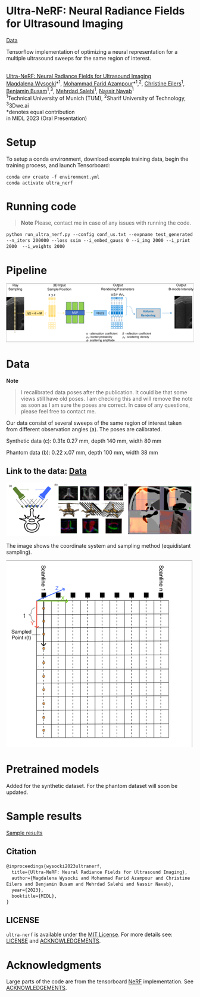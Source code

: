 # Ultra-NeRF: Neural Radiance Fields for Ultrasound Imaging

[Data](https://syncandshare.lrz.de/getlink/fi3EGowa2yGEkUr3yZFUwn/)

Tensorflow implementation of optimizing a neural representation for a multiple ultrasound sweeps for the same region of interest.<br><br>

[Ultra-NeRF: Neural Radiance Fields for Ultrasound Imaging](https://openreview.net/pdf?id=x4McMBwVyi)  
 [Magdalena Wysocki](https://scholar.google.com/citations?hl=pl&user=5A-PRkoAAAAJ)\*<sup>1</sup>,
 [Mohammad Farid Azampour](https://www.cs.cit.tum.de/camp/members/mohammad-farid-azampour/)\*<sup>1</sup>,<sup>2</sup>,
 [Christine Eilers](https://www.cs.cit.tum.de/camp/members/christine-eilers/)<sup>1</sup>,
 [Benjamin Busam](https://www.cs.cit.tum.de/camp/members/benjamin-busam/)<sup>1</sup>,<sup>3</sup>,
 [Mehrdad Salehi](https://scholar.google.de/citations?user=rKnP3wYAAAAJ&hl=en)<sup>1</sup>,
 [Nassir Navab](https://www.professoren.tum.de/en/navab-nassir)<sup>1</sup> <br>
 <sup>1</sup>Technical University of Munich (TUM), <sup>2</sup>Sharif University of Technology, <sup>3</sup>3Dwe.ai <br>
\*denotes equal contribution  
in MIDL 2023 (Oral Presentation)

# Setup
To setup a conda environment, download example training data, begin the training process, and launch Tensorboard:
```
conda env create -f environment.yml
conda activate ultra_nerf
```

# Running code
> **Note**
> Please, contact me in case of any issues with running the code.

```
python run_ultra_nerf.py --config conf_us.txt --expname test_generated --n_iters 200000 --loss ssim --i_embed_gauss 0 --i_img 2000 --i_print 2000  --i_weights 2000

```

# Pipeline
<img src='gfx/Ultra_NeRF_MIDL2023.png'/>

# Data
 **Note**
> I recalibrated data poses after the publication. It could be that some views still have old poses.
> I am checking this and will remove the note as soon as I am sure the poses are correct.
> In case of any questions, please feel free to contact me. 

Our data consist of several sweeps of the same region of interest taken from different observation angles (a).
The poses are calibrated.

Synthetic data (c):
0.31x 0.27 mm, depth 140 mm, width 80 mm

Phantom data (b):
0.22 x.07 mm, depth 100 mm, width 38 mm

## Link to the data: [Data]([https://syncandshare.lrz.de/getlink/fi3EGowa2yGEkUr3yZFUwn/](https://drive.google.com/drive/folders/1gzpw98AZBk6A7TcUUDPCgjkfWS9Ivtow?usp=sharing))
<img src='gfx/Data.png'/>

The image shows the coordinate system and sampling method (equidistant sampling).

<img src='gfx/SampledRays.png' width="500" height="500"/>

# Pretrained models

Added for the synthetic dataset. For the phantom dataset will soon be updated. 

# Sample results

[Sample results](https://syncandshare.lrz.de/getlink/fi3kUddouDyuxpH5sugefP/)

## Citation

```
@inproceedings{wysocki2023ultranerf,
  title={Ultra-NeRF: Neural Radiance Fields for Ultrasound Imaging},
  author={Magdalena Wysocki and Mohammad Farid Azampour and Christine Eilers and Benjamin Busam and Mehrdad Salehi and Nassir Navab},
  year={2023},
  booktitle={MIDL},
}
```

## LICENSE

`ultra-nerf` is available under the [MIT License](https://opensource.org/licenses/MIT). For more details see: [LICENSE](LICENSE) and [ACKNOWLEDGEMENTS](ACKNOWLEDGEMENTS).

# Acknowledgments

Large parts of the code are from the tensorboard [NeRF](https://github.com/bmild/nerf/) implementation. See [ACKNOWLEDGEMENTS](ACKNOWLEDGEMENTS).
